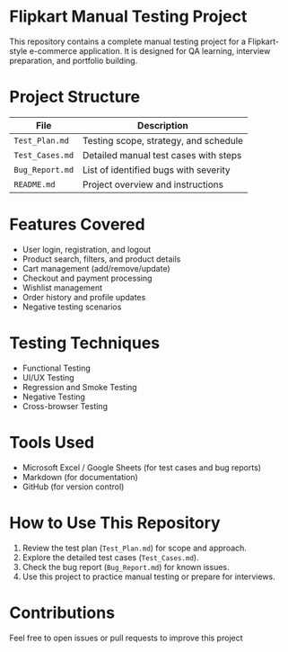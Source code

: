# Flipkart Manual Testing Project

This repository contains a complete manual testing project for a Flipkart-style e-commerce application. It is designed for QA learning, interview preparation, and portfolio building.

# Project Structure

| File             | Description                                   |
|------------------|-----------------------------------------------|
| `Test_Plan.md`   | Testing scope, strategy, and schedule         |
| `Test_Cases.md`  | Detailed manual test cases with steps         |
| `Bug_Report.md`  | List of identified bugs with severity         |
| `README.md`      | Project overview and instructions             |

# Features Covered

- User login, registration, and logout
- Product search, filters, and product details
- Cart management (add/remove/update)
- Checkout and payment processing
- Wishlist management
- Order history and profile updates
- Negative testing scenarios

# Testing Techniques

- Functional Testing
- UI/UX Testing
- Regression and Smoke Testing
- Negative Testing
- Cross-browser Testing

# Tools Used

- Microsoft Excel / Google Sheets (for test cases and bug reports)
- Markdown (for documentation)
- GitHub (for version control)

# How to Use This Repository

1. Review the test plan (`Test_Plan.md`) for scope and approach.
2. Explore the detailed test cases (`Test_Cases.md`).
3. Check the bug report (`Bug_Report.md`) for known issues.
4. Use this project to practice manual testing or prepare for interviews.

# Contributions

Feel free to open issues or pull requests to improve this project



